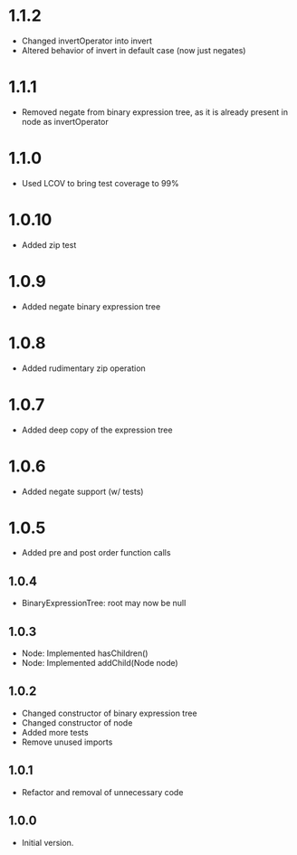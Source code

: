 # 1.1.2

- Changed invertOperator into invert
- Altered behavior of invert in default case (now just negates)

# 1.1.1

- Removed negate from binary expression tree, as it is already present in node as invertOperator

# 1.1.0

- Used LCOV to bring test coverage to 99%

# 1.0.10

- Added zip test

# 1.0.9

- Added negate binary expression tree

# 1.0.8

- Added rudimentary zip operation 

# 1.0.7

- Added deep copy of the expression tree

# 1.0.6

- Added negate support (w/ tests)

# 1.0.5

- Added pre and post order function calls

## 1.0.4

- BinaryExpressionTree: root may now be null

## 1.0.3

- Node: Implemented hasChildren()
- Node: Implemented addChild(Node node)

## 1.0.2 

- Changed constructor of binary expression tree
- Changed constructor of node
- Added more tests
- Remove unused imports

## 1.0.1

- Refactor and removal of unnecessary code

## 1.0.0

- Initial version.
